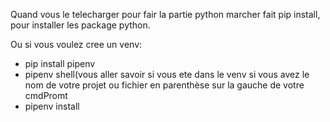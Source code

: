 Quand vous le telecharger pour fair la partie python marcher fait pip install, pour installer les package python. 

Ou si vous voulez cree un venv:
- pip install pipenv
- pipenv shell(vous aller savoir si vous ete dans le venv si vous avez le nom de votre projet ou fichier en parenthèse sur la gauche de votre cmdPromt
- pipenv install
